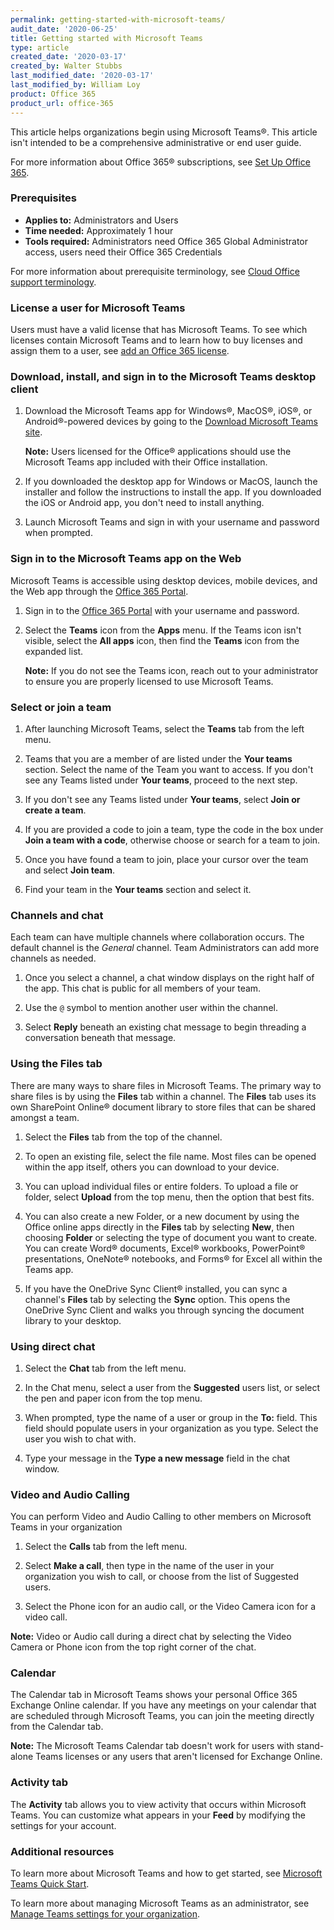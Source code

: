 ```yaml
---
permalink: getting-started-with-microsoft-teams/
audit_date: '2020-06-25'
title: Getting started with Microsoft Teams
type: article
created_date: '2020-03-17'
created_by: Walter Stubbs
last_modified_date: '2020-03-17'
last_modified_by: William Loy
product: Office 365
product_url: office-365
---
```


This article helps organizations begin using Microsoft Teams&reg;. This article isn't intended to be a comprehensive administrative or end user guide.

For more information about Office 365&reg; subscriptions, see [Set Up Office 365](/support/how-to/set-up-office-365).

### Prerequisites

- **Applies to:** Administrators and Users
- **Time needed:** Approximately 1 hour
- **Tools required:** Administrators need Office 365 Global Administrator access, users need their Office 365 Credentials

For more information about prerequisite terminology, see [Cloud Office support terminology](/support/how-to/cloud-office-support-terminology).

### License a user for Microsoft Teams

Users must have a valid license that has Microsoft Teams. To see which licenses contain Microsoft Teams and to learn how to buy licenses and assign them to a user, see [add an Office 365 license](/support/how-to/add-an-office-365-license).

### Download, install, and sign in to the Microsoft Teams desktop client

1. Download the Microsoft Teams app for Windows&reg;, MacOS&reg;, iOS&reg;, or Android&reg;-powered devices by going to the [Download Microsoft Teams site](https://products.office.com/en-us/microsoft-teams/download-app).

    **Note:** Users licensed for the Office&reg; applications should use the Microsoft Teams app included with their Office installation.

2. If you downloaded the desktop app for Windows or MacOS, launch the installer and follow the instructions to install the app. If you downloaded the iOS or Android app, you don't need to install anything.

3. Launch Microsoft Teams and sign in with your username and password when prompted.

### Sign in to the Microsoft Teams app on the Web

Microsoft Teams is accessible using desktop devices, mobile devices, and the Web app through the [Office 365 Portal](https://portal.office.com).

1. Sign in to the [Office 365 Portal](https://portal.office.com) with your username and password.

2. Select the **Teams** icon from the **Apps** menu. If the Teams icon isn't visible, select the **All apps** icon, then find the **Teams** icon from the expanded list.

   **Note:** If you do not see the Teams icon, reach out to your administrator to ensure you are properly licensed to use Microsoft Teams.

### Select or join a team

1. After launching Microsoft Teams, select the **Teams** tab from the left menu.

2. Teams that you are a member of are listed under the **Your teams** section. Select the name of the Team you want to access. If you don't see any Teams listed under **Your teams**, proceed to the next step.

3. If you don't see any Teams listed under **Your teams**, select **Join or create a team**.

4. If you are provided a code to join a team, type the code in the box under **Join a team with a code**, otherwise choose or search for a team to join.

5. Once you have found a team to join, place your cursor over the team and select **Join team**.

6. Find your team in the **Your teams** section and select it.

### Channels and chat

Each team can have multiple channels where collaboration occurs. The default channel is the *General* channel. Team Administrators can add more channels as needed.

1. Once you select a channel, a chat window displays on the right half of the app. This chat is public for all members of your team.

2. Use the `@` symbol to mention another user within the channel.

3. Select **Reply** beneath an existing chat message to begin threading a conversation beneath that message.

### Using the Files tab

There are many ways to share files in Microsoft Teams. The primary way to share files is by using the **Files** tab within a channel. The **Files** tab uses its own SharePoint Online&reg; document library to store files that can be shared amongst a team.

1. Select the **Files** tab from the top of the channel.

2. To open an existing file, select the file name. Most files can be opened within the app itself, others you can download to your device.

3. You can upload individual files or entire folders. To upload a file or folder, select **Upload** from the top menu, then the option that best fits.

4. You can also create a new Folder, or a new document by using the Office online apps directly in the **Files** tab by selecting **New**, then choosing **Folder** or selecting the type of document you want to create. You can create Word&reg; documents, Excel&reg; workbooks, PowerPoint&reg; presentations, OneNote&reg; notebooks, and Forms&reg; for Excel all within the Teams app.

5. If you have the OneDrive Sync Client&reg; installed, you can sync a channel's **Files** tab by selecting the **Sync** option. This opens the OneDrive Sync Client and walks you through syncing the document library to your desktop.


### Using direct chat

1. Select the **Chat** tab from the left menu.

2. In the Chat menu, select a user from the **Suggested** users list, or select the pen and paper icon from the top menu.

3. When prompted, type the name of a user or group in the **To:** field. This field should populate users in your organization as you type. Select the user you wish to chat with.

4. Type your message in the **Type a new message** field in the chat window.

### Video and Audio Calling

You can perform Video and Audio Calling to other members on Microsoft Teams in your organization

1. Select the **Calls** tab from the left menu.

2. Select **Make a call**, then type in the name of the user in your organization you wish to call, or choose from the list of Suggested users.

3. Select the Phone icon for an audio call, or the Video Camera icon for a video call.

  **Note:** Video or Audio call during a direct chat by selecting the Video Camera or Phone icon from the top right corner of the chat.

### Calendar

The Calendar tab in Microsoft Teams shows your personal Office 365 Exchange Online calendar. If you have any meetings on your calendar that are scheduled through Microsoft Teams, you can join the meeting directly from the Calendar tab.

**Note:** The Microsoft Teams Calendar tab doesn't work for users with stand-alone Teams licenses or any users that aren't licensed for Exchange Online.

### Activity tab

The **Activity** tab allows you to view activity that occurs within Microsoft Teams. You can customize what appears in your **Feed** by modifying the settings for your account.

### Additional resources

To learn more about Microsoft Teams and how to get started, see [Microsoft Teams Quick Start](https://support.office.com/en-us/article/video-what-is-microsoft-teams-422bf3aa-9ae8-46f1-83a2-e65720e1a34d).

To learn more about managing Microsoft Teams as an administrator, see [Manage Teams settings for your organization](https://docs.microsoft.com/en-us/microsoftteams/enable-features-office-365).
